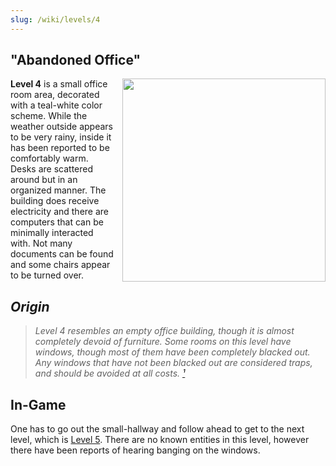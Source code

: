 ```yaml
---
slug: /wiki/levels/4
---
```


## "Abandoned Office"
<div style="float:right; margin: 0px 0px 10px 10px">
 <img align="right" width="325" src="/static/img/assets/lv4.png"/>
</div>

**Level 4** is a small office room area, decorated with a teal-white color scheme. While the weather outside appears to be very rainy, inside it has been reported to be comfortably warm. Desks are scattered around but in an organized manner. The building does receive electricity and there are computers that can be minimally interacted with. Not many documents can be found and some chairs appear to be turned over.


## *Origin*
> *Level 4 resembles an empty office building, though it is almost completely devoid of furniture. Some rooms on this level have windows, though most of them have been completely blacked out. Any windows that have not been blacked out are considered traps, and should be avoided at all costs. [¹]*


[¹]: https://backrooms-wiki.wikidot.com/level-4



## In-Game
One has to go out the small-hallway and follow ahead to get to the next level, which is [Level 5](/wiki/levels/5). There are no known entities in this level, however there have been reports of hearing banging on the windows.
